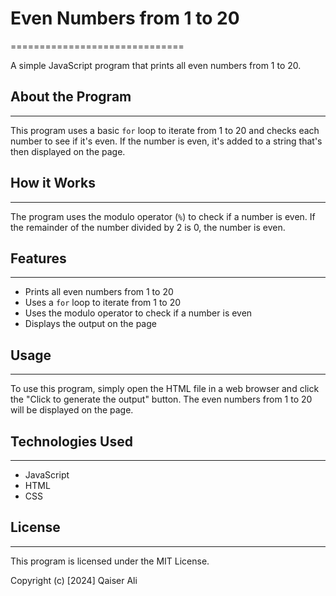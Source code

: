 # Even Numbers from 1 to 20
==============================

A simple JavaScript program that prints all even numbers from 1 to 20.

## About the Program
------------------

This program uses a basic `for` loop to iterate from 1 to 20 and checks each number to see if it's even. If the number is even, it's added to a string that's then displayed on the page.

## How it Works
----------------

The program uses the modulo operator (`%`) to check if a number is even. If the remainder of the number divided by 2 is 0, the number is even.

## Features
------------

* Prints all even numbers from 1 to 20
* Uses a `for` loop to iterate from 1 to 20
* Uses the modulo operator to check if a number is even
* Displays the output on the page

## Usage
-----

To use this program, simply open the HTML file in a web browser and click the "Click to generate the output" button. The even numbers from 1 to 20 will be displayed on the page.

## Technologies Used
--------------------

* JavaScript
* HTML
* CSS

## License
-------

This program is licensed under the MIT License.

Copyright (c) [2024] Qaiser Ali